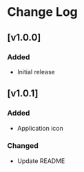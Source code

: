 # Change Log

## [v1.0.0]

### Added

- Initial release

## [v1.0.1]

### Added

- Application icon

### Changed

- Update README